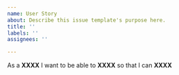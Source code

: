 ```yaml
---
name: User Story
about: Describe this issue template's purpose here.
title: ''
labels: ''
assignees: ''

---
```


As a **XXXX** I want to be able to **XXXX** so that I can **XXXX**
